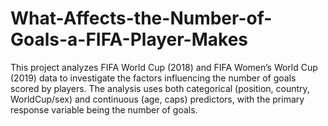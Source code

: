 # What-Affects-the-Number-of-Goals-a-FIFA-Player-Makes
This project analyzes FIFA World Cup (2018) and FIFA Women’s World Cup (2019) data to investigate the factors influencing the number of goals scored by players. The analysis uses both categorical (position, country, WorldCup/sex) and continuous (age, caps) predictors, with the primary response variable being the number of goals.
